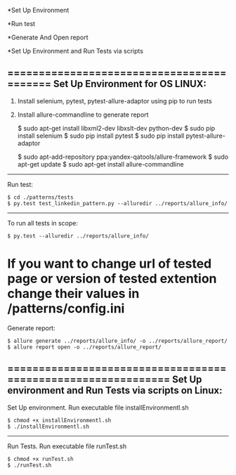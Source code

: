 
*Set Up Environment

*Run test

*Generate And Open report

*Set Up Environment and Run Tests via scripts

==========================================
Set Up Environment for OS LINUX:
------------------------------------------
1. Install selenium, pytest, pytest-allure-adaptor using pip to run tests
2. Install allure-commandline to generate report      

    $ sudo apt-get install libxml2-dev libxslt-dev python-dev
    $ sudo pip install selenium
    $ sudo pip install pytest
    $ sudo pip install pytest-allure-adaptor

   
    $ sudo apt-add-repository ppa:yandex-qatools/allure-framework
    $ sudo apt-get update 
    $ sudo apt-get install allure-commandline

------------------------------------------
Run test:

    $ cd ./patterns/tests
    $ py.test test_linkedin_pattern.py --alluredir ../reports/allure_info/
-----------------------
To run all tests in scope:

    $ py.test --alluredir ../reports/allure_info/

If you want to change url of tested page or version of tested extention change their values in /patterns/config.ini
=========================================
Generate report:

    $ allure generate ../reports/allure_info/ -o ../reports/allure_report/
    $ allure report open -o ../reports/allure_report/


=============================================================
Set Up environment and Run Tests via scripts on Linux:
-----------------------------------------------------------
Set Up environment. 
Run executable file installEnvironmentl.sh 

    $ chmod +x installEnvironmentl.sh
    $ ./installEnvironmentl.sh

----------------------------------------------------------
Run Tests. Run executable file runTest.sh

    $ chmod +x runTest.sh
    $ ./runTest.sh


